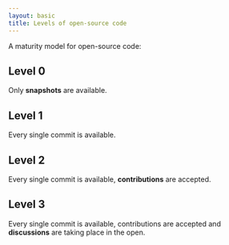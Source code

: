 ```yaml
---
layout: basic
title: Levels of open-source code
---
```


A maturity model for open-source code:

## Level 0

Only **snapshots** are available.

## Level 1

Every single commit is available.

## Level 2

Every single commit is available, **contributions** are accepted.

## Level 3

Every single commit is available, contributions are accepted and **discussions** are taking place in the open.

